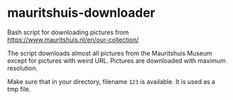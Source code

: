 # mauritshuis-downloader
Bash script for downloading pictures from https://www.mauritshuis.nl/en/our-collection/

The script downloads almost all pictures from the Mauritshuis Museum except for pictures with weird URL. Pictures are downloaded with maximum resolution.

Make sure that in your directory, filename `123` is available. It is used as a tmp file.
